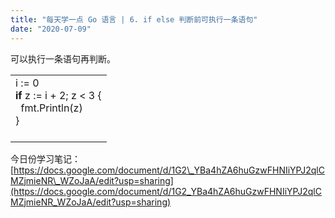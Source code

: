 ```yaml
---
title: "每天学一点 Go 语言 | 6. if else 判断前可执行一条语句"
date: "2020-07-09"
---
```


可以执行一条语句再判断。

<table class=""><tbody><tr><td>i := 0<br><strong>if</strong> z := i + 2; z &lt; 3 {<br>&nbsp; fmt.Println(z)<br>}<br><br></td></tr></tbody></table>

今日份学习笔记：[https://docs.google.com/document/d/1G2\_YBa4hZA6huGzwFHNIiYPJ2qlCMZjmieNR\_WZoJaA/edit?usp=sharing](https://docs.google.com/document/d/1G2_YBa4hZA6huGzwFHNIiYPJ2qlCMZjmieNR_WZoJaA/edit?usp=sharing)
